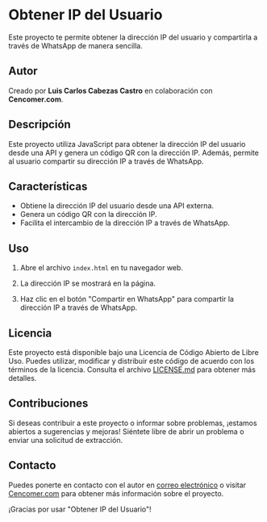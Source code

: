 # Obtener IP del Usuario

Este proyecto te permite obtener la dirección IP del usuario y compartirla a través de WhatsApp de manera sencilla.

## Autor

Creado por **Luis Carlos Cabezas Castro** en colaboración con **Cencomer.com**.

## Descripción

Este proyecto utiliza JavaScript para obtener la dirección IP del usuario desde una API y genera un código QR con la dirección IP. Además, permite al usuario compartir su dirección IP a través de WhatsApp.

## Características

- Obtiene la dirección IP del usuario desde una API externa.
- Genera un código QR con la dirección IP.
- Facilita el intercambio de la dirección IP a través de WhatsApp.

## Uso

1. Abre el archivo `index.html` en tu navegador web.

2. La dirección IP se mostrará en la página.

3. Haz clic en el botón "Compartir en WhatsApp" para compartir la dirección IP a través de WhatsApp.

## Licencia

Este proyecto está disponible bajo una Licencia de Código Abierto de Libre Uso. Puedes utilizar, modificar y distribuir este código de acuerdo con los términos de la licencia. Consulta el archivo [LICENSE.md](LICENSE.md) para obtener más detalles.

## Contribuciones

Si deseas contribuir a este proyecto o informar sobre problemas, ¡estamos abiertos a sugerencias y mejoras! Siéntete libre de abrir un problema o enviar una solicitud de extracción.

## Contacto

Puedes ponerte en contacto con el autor en [correo electrónico](mailto:correo@ejemplo.com) o visitar [Cencomer.com](https://cencomer.com) para obtener más información sobre el proyecto.

¡Gracias por usar "Obtener IP del Usuario"!
